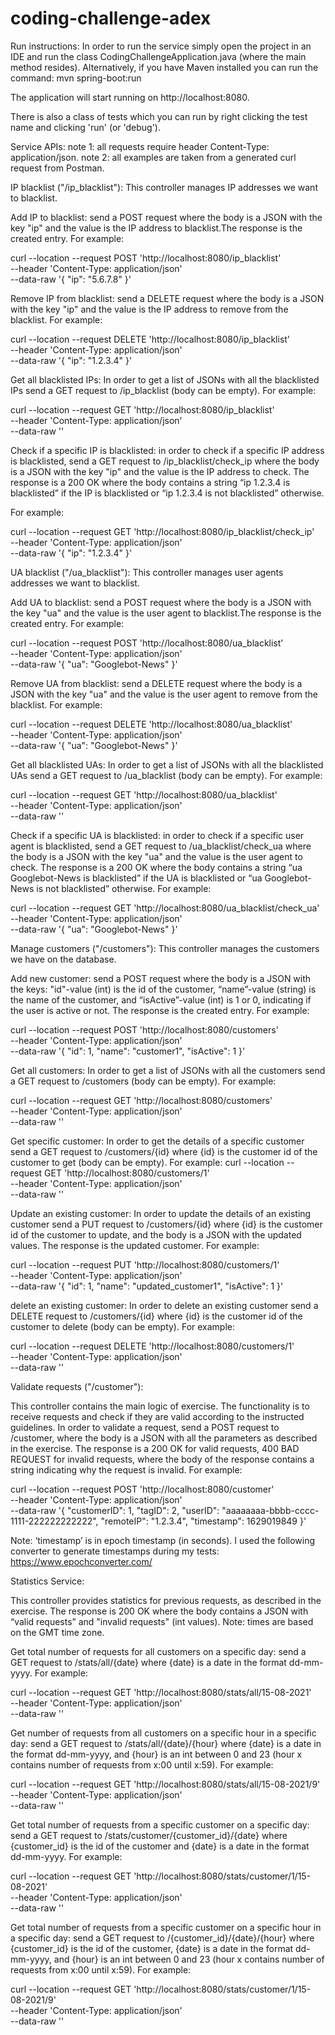# coding-challenge-adex
Run instructions:
In order to run the service simply open the project in an IDE and run the class CodingChallengeApplication.java (where the main method resides).
Alternatively, if you have Maven installed you can run the command:
mvn spring-boot:run

The application will start running on http://localhost:8080.

There is also a class of tests which you can run by right clicking the test name and clicking 'run' (or 'debug').

Service APIs:
note 1: all requests require header Content-Type: application/json.
note 2: all examples are taken from a generated curl request from Postman.

IP blacklist ("/ip_blacklist"):
This controller manages IP addresses we want to blacklist.

Add IP to blacklist: send a POST request where the body is a JSON with the key "ip" and the value is the IP address to blacklist.The response is the created entry.
For example:

curl --location --request POST 'http://localhost:8080/ip_blacklist' \
--header 'Content-Type: application/json' \
--data-raw '{
    "ip": "5.6.7.8"
}'

Remove IP from blacklist: send a DELETE request where the body is a JSON with the key "ip" and the value is the IP address to remove from the blacklist.
For example:

curl --location --request DELETE 'http://localhost:8080/ip_blacklist' \
--header 'Content-Type: application/json' \
--data-raw '{
    "ip": "1.2.3.4"
}'

Get all blacklisted IPs: In order to get a list of JSONs with all the blacklisted IPs send a GET request to /ip_blacklist (body can be empty).
For example:

curl --location --request GET 'http://localhost:8080/ip_blacklist' \
--header 'Content-Type: application/json' \
--data-raw ''

Check if a specific IP is blacklisted: in order to check if a specific IP address is blacklisted, send a GET request to /ip_blacklist/check_ip where the body is a JSON with the key "ip" and the value is the IP address to check. The response is a 200 OK where the body contains a string “ip 1.2.3.4 is blacklisted” if the IP is blacklisted or “ip 1.2.3.4 is not blacklisted” otherwise.

For example:

curl --location --request GET 'http://localhost:8080/ip_blacklist/check_ip' \
--header 'Content-Type: application/json' \
--data-raw '{
    "ip": "1.2.3.4"
}'

UA blacklist ("/ua_blacklist"):
This controller manages user agents addresses we want to blacklist.

Add UA to blacklist: send a POST request where the body is a JSON with the key "ua" and the value is the user agent to blacklist.The response is the created entry.
For example:

curl --location --request POST 'http://localhost:8080/ua_blacklist' \
--header 'Content-Type: application/json' \
--data-raw '{
    "ua": "Googlebot-News"
}'

Remove UA from blacklist: send a DELETE request where the body is a JSON with the key "ua" and the value is the user agent to remove from the blacklist.
For example:

curl --location --request DELETE 'http://localhost:8080/ua_blacklist' \
--header 'Content-Type: application/json' \
--data-raw '{
    "ua": "Googlebot-News"
}'

Get all blacklisted UAs: In order to get a list of JSONs with all the blacklisted UAs send a GET request to /ua_blacklist (body can be empty).
For example:

curl --location --request GET 'http://localhost:8080/ua_blacklist' \
--header 'Content-Type: application/json' \
--data-raw ''
 
Check if a specific UA is blacklisted: in order to check if a specific user agent is blacklisted, send a GET request to /ua_blacklist/check_ua where the body is a JSON with the key "ua" and the value is the user agent to check. The response is a 200 OK where the body contains a string “ua Googlebot-News is blacklisted” if the UA is blacklisted or “ua Googlebot-News is not blacklisted” otherwise.
For example:

curl --location --request GET 'http://localhost:8080/ua_blacklist/check_ua' \
--header 'Content-Type: application/json' \
--data-raw '{
    "ua": "Googlebot-News"
}'


Manage customers ("/customers"):
This controller manages the customers we have on the database.

Add new customer: send a POST request where the body is a JSON with the keys: "id"-value (int) is the id of the customer, “name”-value (string) is the name of the customer, and “isActive”-value (int) is 1 or 0, indicating if the user is active or not. The response is the created entry.
For example:

curl --location --request POST 'http://localhost:8080/customers' \
--header 'Content-Type: application/json' \
--data-raw '{
    "id": 1,
    "name": "customer1",
    "isActive": 1
}'

Get all customers: In order to get a list of JSONs with all the customers send a GET request to /customers (body can be empty).
For example:

curl --location --request GET 'http://localhost:8080/customers' \
--header 'Content-Type: application/json' \
--data-raw ''

Get specific customer: In order to get the details of a specific customer send a GET request to /customers/{id} where {id} is the customer id of the customer to get (body can be empty).
For example:
curl --location --request GET 'http://localhost:8080/customers/1' \
--header 'Content-Type: application/json' \
--data-raw ''


Update an existing customer: In order to update the details of an existing customer send a PUT request to /customers/{id} where {id} is the customer id of the customer to update, and the body is a JSON with the updated values. The response is the updated customer.
For example:

curl --location --request PUT 'http://localhost:8080/customers/1' \
--header 'Content-Type: application/json' \
--data-raw '{
    "id": 1,
    "name": "updated_customer1",
    "isActive": 1
}'

delete an existing customer: In order to delete an existing customer send a DELETE request to /customers/{id} where {id} is the customer id of the customer to delete (body can be empty).
For example:

curl --location --request DELETE 'http://localhost:8080/customers/1' \
--header 'Content-Type: application/json' \
--data-raw ''


Validate requests ("/customer"):

This controller contains the main logic of exercise.
The functionality is to receive requests and check if they are valid according to the instructed guidelines.
In order to validate a request, send a POST request to /customer, where the body is a JSON with all the parameters as described in the exercise.
The response is a 200 OK for valid requests, 400 BAD REQUEST for invalid requests, where the body of the response contains a string indicating why the request is invalid.
For example:

curl --location --request POST 'http://localhost:8080/customer' \
--header 'Content-Type: application/json' \
--data-raw '{
    "customerID": 1,
    "tagID": 2,
    "userID": "aaaaaaaa-bbbb-cccc-1111-222222222222",
    "remoteIP": "1.2.3.4",
    "timestamp": 1629019849
}'

Note: ‘timestamp’ is in epoch timestamp (in seconds). I used the following converter to generate timestamps during my tests: https://www.epochconverter.com/


Statistics Service:

This controller provides statistics for previous requests, as described in the exercise.
The response is 200 OK where the body contains a JSON with “valid requests” and "invalid requests" (int values).
Note: times are based on the GMT time zone.

Get total number of requests for all customers on a specific day: send a GET request to /stats/all/{date} where {date} is a date in the format dd-mm-yyyy.
For example:

curl --location --request GET 'http://localhost:8080/stats/all/15-08-2021' \
--header 'Content-Type: application/json' \
--data-raw ''


Get number of requests from all customers on a specific hour in a specific day: send a GET request to /stats/all/{date}/{hour} where {date} is a date in the format dd-mm-yyyy, and {hour} is an int between 0 and 23 (hour x contains number of requests from x:00 until x:59).
For example:

curl --location --request GET 'http://localhost:8080/stats/all/15-08-2021/9' \
--header 'Content-Type: application/json' \
--data-raw ''


Get total number of requests from a specific customer on a specific day: send a GET request to /stats/customer/{customer_id}/{date} where {customer_id} is the id of the customer and {date} is a date in the format dd-mm-yyyy.
For example:

curl --location --request GET 'http://localhost:8080/stats/customer/1/15-08-2021' \
--header 'Content-Type: application/json' \
--data-raw ''


Get total number of requests from a specific customer on a specific hour in a specific day: send a GET request to /{customer_id}/{date}/{hour} where {customer_id} is the id of the customer, {date} is a date in the format dd-mm-yyyy, and {hour} is an int between 0 and 23 (hour x contains number of requests from x:00 until x:59).
For example:

curl --location --request GET 'http://localhost:8080/stats/customer/1/15-08-2021/9' \
--header 'Content-Type: application/json' \
--data-raw ''

